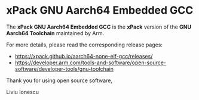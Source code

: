 # xPack GNU Aarch64 Embedded GCC

The **xPack GNU Aarch64 Embedded GCC**
is the **xPack** version of the **GNU Aarch64 Toolchain**
maintained by Arm.

For more details, please read the corresponding release pages:

- <https://xpack.github.io/aarch64-none-elf-gcc/releases/>
- <https://developer.arm.com/tools-and-software/open-source-software/developer-tools/gnu-toolchain>

Thank you for using open source software,

Liviu Ionescu
